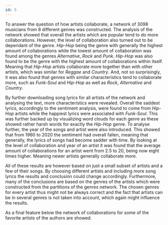 ```yaml
---
id: 5
---
```


To answer the question of how artists collaborate, a network of 3098 musicians from 8 different genres was constructed.
The analysis of the network showed that overall the artists which are popular tend to do more collaborations.
However, the level of collaboration also turned out to be dependant of the genre.
_Hip-Hop_ being the genre with generally the highest amount of collaborations while the lowest amount of collaboration was found among the genres _Alternative_, _Rock_ and _Punk_.
_Hip-Hop_ was also found to be the genre with the highest amount of collaborations within itself.
Meaning that _Hip-Hop_ artists collaborate more together than with other artists, which was similar for _Reggae_ and _Country_.
And, not so surprisingly, it was also found that genres with similar characteristics tend to collaborate more,
such as _Funk-Soul_ and _Hip-Hop_ as well as _Rock_, _Alternative_ and _Country_.

By further downloading song lyrics for all artists of the network and analysing the text, more characteristics were revealed.
Overall the saddest lyrics, accordingly to the sentiment analysis, were found to come from _Hip-Hop_ artists
while the happiest lyrics were associated with _Funk-Soul_.
This was further backed up by visualizing word clouds for each genre as these showed rather harsh words for exactly the _Hip-Hop_ genre.
To analyse further, the year of the songs and artist were also introduced.
This showed that from 1960 to 2020 the sentiment had overall fallen, meaning that generally, the lyrics of songs had become sadder with time.
By looking at the level of collaboration and year of an artist it was found that the average amount of collaborations for an artist went from 2.5 to 20,
being now eight times higher.
Meaning newer artists generally collaborate more.

All of these results are however based on just a small subset of artists and a few of their songs.
By choosing different artists and including more song lyrics the results and conclusion could change accordingly.
Furthermore, many of the conclusions are based on the genres of the artists which were constructed from the partitions of the genres network.
The chosen genres for every artist thus might not be always correct and the fact that artists can be in several genres is not taken into account,
which again might influence the results.


As a final feature below the network of collaborations for some of the favorite artists of the authors are showed.
